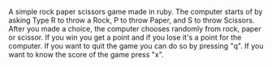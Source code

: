 A simple rock paper scissors game made in ruby.
The computer starts of by asking Type R to throw a Rock, P to throw Paper, and S to throw Scissors.
After you made a choice, the computer chooses randomly from rock, paper or scissor.
If you win you get a point and if you lose it's a point for the computer.
If you want to quit the game you can do so by pressing "q".
If you want to know the score of the game press "x".
